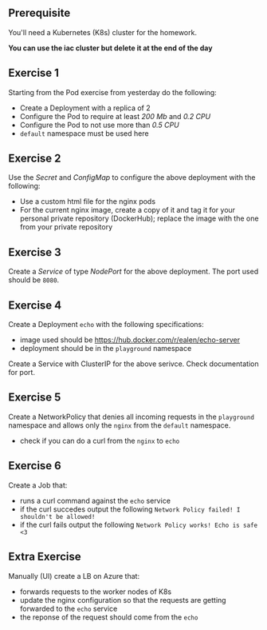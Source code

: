 ## Prerequisite

You'll need a Kubernetes (K8s) cluster for the homework.

**You can use the iac cluster but delete it at the end of the day**


## Exercise 1

Starting from the Pod exercise from yesterday do the following:
* Create a Deployment with a replica of 2
* Configure the Pod to require at least *200 Mb* and *0.2 CPU*
* Configure the Pod to not use more than *0.5 CPU*
* `default` namespace must be used here

## Exercise 2

Use the *Secret* and *ConfigMap* to configure the above deployment with the following:
* Use a custom html file for the nginx pods
* For the current nginx image, create a copy of it and tag it for your personal private repository (DockerHub); replace the image with the one from your private repository

## Exercise 3

Create a *Service* of type *NodePort* for the above deployment. The port used should be `8080`.

## Exercise 4

Create a Deployment `echo` with the following specifications:
* image used should be https://hub.docker.com/r/ealen/echo-server
* deployment should be in the `playground` namespace

Create a Service with ClusterIP for the above serivce. Check documentation for port.

## Exercise 5

Create a NetworkPolicy that denies all incoming requests in the `playground` namespace and allows only the `nginx` from the `default` namespace.
* check if you can do a curl from the `nginx` to `echo`


## Exercise 6

Create a Job that:
* runs a curl command against the `echo` service
* if the curl succedes output the following `Network Policy failed! I shouldn't be allowed!`
* if the curl fails output the following `Network Policy works! Echo is safe <3`

## Extra Exercise

Manually (UI) create a LB on Azure that:
* forwards requests to the worker nodes of K8s
* update the nginx configuration so that the requests are getting forwarded to the `echo` service
* the reponse of the request should come from the `echo`